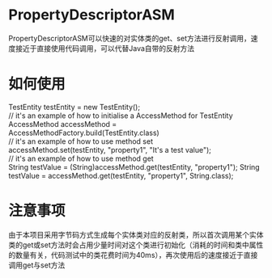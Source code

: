 # PropertyDescriptorASM
  PropertyDescriptorASM可以快速的对实体类的get、set方法进行反射调用，速度接近于直接使用代码调用，可以代替Java自带的反射方法
# 如何使用
  TestEntity testEntity = new TestEntity(); <br/>
  // it's an example of how to initialise a AccessMethod for TestEntity <br/>
  AccessMethod accessMethod = AccessMethodFactory.build(TestEntity.class) <br/>
  // it's an example of how to use method set <br/>
  accessMethod.set(testEntity, "property1", "It's a test value"); <br/>
  // it's an example of how to use method get <br/>
  String testValue = (String)accessMethod.get(testEntity, "property1");
  String testValue = accessMethod.get(testEntity, "property1", String.class);
# 注意事项
  由于本项目采用字节码方式生成每个实体类对应的反射类，所以首次调用某个实体类的get或set方法时会占用少量时间对这个类进行初始化（消耗的时间和类中属性的数量有关，代码测试中的类花费时间为40ms），再次使用后的速度接近于直接调用get与set方法
